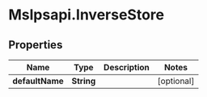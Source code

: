 # Mslpsapi.InverseStore

## Properties
Name | Type | Description | Notes
------------ | ------------- | ------------- | -------------
**defaultName** | **String** |  | [optional] 


